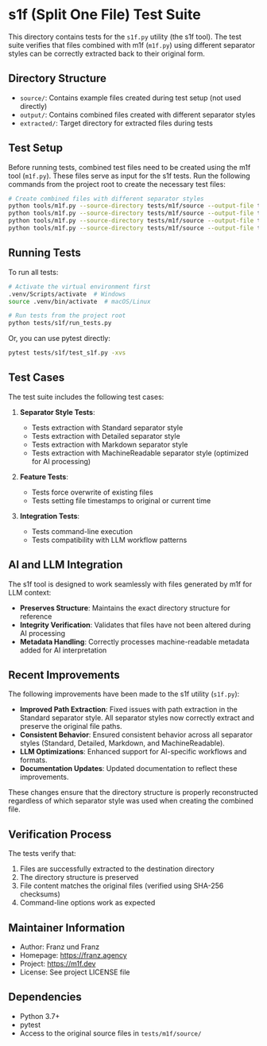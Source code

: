 # s1f (Split One File) Test Suite

This directory contains tests for the `s1f.py` utility (the s1f tool). The test suite
verifies that files combined with m1f (`m1f.py`) using different separator
styles can be correctly extracted back to their original form.

## Directory Structure

- `source/`: Contains example files created during test setup (not used
  directly)
- `output/`: Contains combined files created with different separator styles
- `extracted/`: Target directory for extracted files during tests

## Test Setup

Before running tests, combined test files need to be created using
the m1f tool (`m1f.py`). These files serve as input for the s1f tests. Run
the following commands from the project root to create the necessary test files:

```bash
# Create combined files with different separator styles
python tools/m1f.py --source-directory tests/m1f/source --output-file tests/s1f/output/standard.txt --separator-style Standard --force
python tools/m1f.py --source-directory tests/m1f/source --output-file tests/s1f/output/detailed.txt --separator-style Detailed --force
python tools/m1f.py --source-directory tests/m1f/source --output-file tests/s1f/output/markdown.txt --separator-style Markdown --force
python tools/m1f.py --source-directory tests/m1f/source --output-file tests/s1f/output/machinereadable.txt --separator-style MachineReadable --force
```

## Running Tests

To run all tests:

```bash
# Activate the virtual environment first
.venv/Scripts/activate  # Windows
source .venv/bin/activate  # macOS/Linux

# Run tests from the project root
python tests/s1f/run_tests.py
```

Or, you can use pytest directly:

```bash
pytest tests/s1f/test_s1f.py -xvs
```

## Test Cases

The test suite includes the following test cases:

1. **Separator Style Tests**:

   - Tests extraction with Standard separator style
   - Tests extraction with Detailed separator style
   - Tests extraction with Markdown separator style
   - Tests extraction with MachineReadable separator style (optimized for AI processing)

2. **Feature Tests**:

   - Tests force overwrite of existing files
   - Tests setting file timestamps to original or current time

3. **Integration Tests**:
   - Tests command-line execution
   - Tests compatibility with LLM workflow patterns

## AI and LLM Integration

The s1f tool is designed to work seamlessly with files generated by m1f for LLM context:

- **Preserves Structure**: Maintains the exact directory structure for reference
- **Integrity Verification**: Validates that files have not been altered during AI processing
- **Metadata Handling**: Correctly processes machine-readable metadata added for AI interpretation

## Recent Improvements

The following improvements have been made to the s1f utility (`s1f.py`):

- **Improved Path Extraction**: Fixed issues with path extraction in the
  Standard separator style. All separator styles now correctly extract and
  preserve the original file paths.
- **Consistent Behavior**: Ensured consistent behavior across all separator
  styles (Standard, Detailed, Markdown, and MachineReadable).
- **LLM Optimizations**: Enhanced support for AI-specific workflows and formats.
- **Documentation Updates**: Updated documentation to reflect these
  improvements.

These changes ensure that the directory structure is properly reconstructed
regardless of which separator style was used when creating the combined file.

## Verification Process

The tests verify that:

1. Files are successfully extracted to the destination directory
2. The directory structure is preserved
3. File content matches the original files (verified using SHA-256 checksums)
4. Command-line options work as expected

## Maintainer Information

- Author: Franz und Franz
- Homepage: https://franz.agency
- Project: https://m1f.dev
- License: See project LICENSE file

## Dependencies

- Python 3.7+
- pytest
- Access to the original source files in `tests/m1f/source/` 